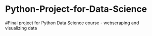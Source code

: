 # Python-Project-for-Data-Science
#Final project for Python Data Science course - webscraping and visualizing data
